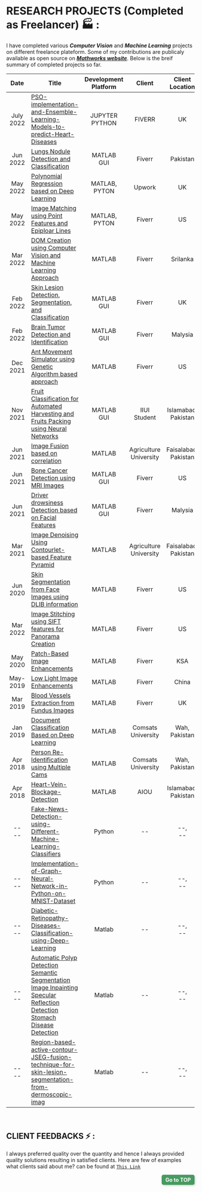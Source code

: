
# RESEARCH PROJECTS (Completed as Freelancer) 🏭 :
I have completed various ***Computer Vision*** and ***Machine Learning*** projects on different freelance plateform.
Some of my contributions are publicaly available as open source on [***Mathworks website***](https://ch.mathworks.com/matlabcentral/fileexchange/113080-classification-of-gastrointestinal-diseases-of-stomach?s_tid=prof_contriblnk). Below is the breif summary of completed projects so far.

| Date | Title | Development Platform	 | Client	 | Client Location |
| :--: | ----- | :-------------------: | :-----: | :-------------: |
July <br> 2022 | [PSO-implementation-and-Ensemble-Learning-Models-to-predict-Heart-Diseases](PSO-implementation-and-Ensemble-Learning-Models-to-predict-Heart-Diseases/README.md) | JUPYTER<br> PYTHON | FIVERR | UK | 
Jun<br>2022 | [Lungs Nodule Detection and Classification](Lungs_Nodule_Cancer_Detection_and_Classification_MRI_CT_Images/README.md) | MATLAB<br>GUI | Fiverr | Pakistan |
May<br>2022 | [Polynomial Regression based on Deep Learning](Polynomial-Regression-based-on-Deep-Learning-in-Matlab/README.md) | MATLAB,<br>PYTON | Upwork | UK |
May<br>2022 | [Image Matching using Point Features and Epiploar Lines](/Image-Matching-using-Point-Features-and-Epiploar-Lines-in-Matlab/README.md) | MATLAB,<br>PYTON | Fiverr | US | 
Mar<br>2022 | [DOM Creation using Computer Vision and Machine Learning Approach](DOM-Creation-using-Computer-Vision-and-Machine-Learning-Approach/README.md) | MATLAB | Fiverr | Srilanka |
Feb <br>2022 | [Skin Lesion Detection, Segmentation, and Classification](Computer-Vision-based-system-in-Matlab-for-Benign-and-Malignant-Classification-Skin-Lesion-Detection/README.md) | MATLAB<br>GUI | Fiverr | UK |
Feb <br>2022 | [Brain Tumor Detection and Identification](Brain-Tumor-Detection-and-Classification-GUI-based-App-in-Matlab/README.md) | MATLAB<br>GUI | Fiverr | Malysia |
Dec<br>2021 | [Ant Movement Simulator using Genetic Algorithm based approach](/Ant-Movement-Simulator-using-Genetic-Algorithm-based-approach/README.md) | MATLAB | Fiverr | US |
Nov <br>2021 | [Fruit Classification for Automated Harvesting and Fruits Packing using Neural Networks](/Neural-Network-Based-Automatic-Fruit-Classification/README.md) | MATLAB<br>GUI	| IIUI<br>Student |	Islamabad,<br>Pakistan |
Jun<br>2021 | [Image Fusion based on correlation](/Image-Fusion-based-on-correlation-in-MATLAB/README.md) </a>| MATLAB | Agriculture<br> University | Faisalabad,<br>Pakistan |
Jun <br>2021 | [Bone Cancer Detection using MRI Images](Bone-Cancer-Detection-GUI-in-Matlab-using-Image-Processing-Techniques/README.md) | MATLAB<br>GUI	| Fiverr | US |
Jun <br>2021 | [Driver drowsiness Detection based on Facial Features](Driver-Drowsiness-Detection-using-Computer-Vision-in-Matlab/README.md) | MATLAB<br>GUI |	Fiverr |	Malysia |
Mar<br>2021 | [Image Denoising Using Contourlet-based Feature Pyramid](/Image-Denoising-Using-Contourlet-based-Feature-Pyramid/README.md) | MATLAB | Agriculture <br>University | Faisalabad,<br>Pakistan |
Jun<br>2020 | [Skin Segmentation from Face Images using DLIB information](/Skin-Segmentation-from-Face-Images-using-DLIB-information-in-Matlab/README.md) | MATLAB | Fiverr | US |
Mar<br>2022 | [Image Stitching using SIFT features for Panorama Creation](Image-Matching-using-Point-Features-and-Epiploar-Lines-in-Matlab/README.md) | MATLAB | Fiverr | US |
May<br>2020 | [Patch-Based Image Enhancements](Patch-Based-Image-Enhancements-in-Matlab-CLAHE/README.md) | MATLAB | Fiverr | KSA |
May-2019 | [Low Light Image Enhancements](/Low-Light-Image-Enhancements-using-Matlab/README.md) </a>| MATLAB | Fiverr | China |
Mar<br>2019 | [Blood Vessels Extraction from Fundus Images](/Blood-Vessels-Extraction-from-Fundus-Images-in-Matlab/README.md) | MATLAB | Fiverr | UK |
Jan<br>2019 | [Document Classification Based on Deep Learning](/Document-Classification-Based-on-Deep-Learning-in-Matlab/README.md) | MATLAB | Comsats<br>University | Wah,<br>Pakistan |
Apr<br>2018 | [Person Re-Identification using Multiple Cams](Person-Re-Identification-using-Multiple-Cams-in-Matlab/README.md) | MATLAB | Comsats<br>University | Wah,<br>Pakistan |
Apr<br>2018 | [Heart-Vein-Blockage-Detection](Heart-Vein-Blockage-Detection/README.md) | MATLAB | AIOU| Islamabad,<br>Pakistan |
--<br>-- | [Fake-News-Detection-using-Different-Machine-Learning-Classifiers](Fake-News-Detection-using-Different-Machine-Learning-Classifiers/README.md) | Python | -- | --,<br>-- |
--<br>-- | [Implementation-of-Graph-Neural-Network-in-Python-on-MNIST-Dataset](Implementation-of-Graph-Neural-Network-in-Python-on-MNIST-Dataset/README.md) | Python | -- | --,<br>-- |
--<br>-- | [Diabetic-Retinopathy-Diseases-Classification-using-Deep-Learning](/Diabetic-Retinopathy-Diseases-Classification-using-Deep-Learning/README.md) | Matlab | -- | --,<br>-- |
--<br>-- | [Automatic Polyp Detection Semantic Segmentation Image Inpainting Specular Reflection Detection Stomach Disease Detection](/Automatic-Polyp-Detection-Semantic-Segmentation-Image-Inpainting-Specular-Reflection-Detection-Stom/README.md) | Matlab | -- | --,<br>-- |
--<br>-- | [Region-based-active-contour-JSEG-fusion-technique-for-skin-lesion-segmentation-from-dermoscopic-imag](/Region-based-active-contour-JSEG-fusion-technique-for-skin-lesion-segmentation-from-dermoscopic-imag/README.md) | Matlab | -- | --,<br>-- |


<br>

## CLIENT FEEDBACKS ⚡ :

I always preferred quality over the quantity and hence I always provided quality solutions resulting in satisfied clients. Here are few of examples what clients said about me? can be found at [`This Link`](/feedbacks.md)


<div style="text-align: right;">
  <a href="#" 
     style="
        display: inline-block; 
        padding: 5px 10px; 
        background-color: #469B60; 
        color: white; 
        text-decoration: none; 
        border-radius: 5px; 
        font-weight: bold; 
        font-size: 14px; 
        box-shadow: 2px 2px 5px rgba(0, 0, 0, 0.2);">
    Go to TOP
  </a>
</div>


